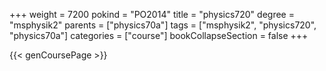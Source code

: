 +++
weight = 7200
pokind = "PO2014"
title = "physics720"
degree = "msphysik2"
parents = ["physics70a"]
tags = ["msphysik2", "physics720", "physics70a"]
categories = ["course"]
bookCollapseSection = false
+++

{{< genCoursePage >}}
